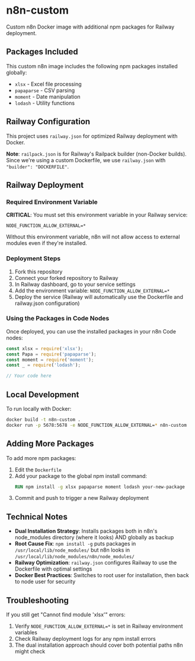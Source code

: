 # n8n-custom

Custom n8n Docker image with additional npm packages for Railway deployment.

## Packages Included

This custom n8n image includes the following npm packages installed globally:
- `xlsx` - Excel file processing
- `papaparse` - CSV parsing
- `moment` - Date manipulation
- `lodash` - Utility functions

## Railway Configuration

This project uses `railway.json` for optimized Railway deployment with Docker. 

**Note**: `railpack.json` is for Railway's Railpack builder (non-Docker builds). Since we're using a custom Dockerfile, we use `railway.json` with `"builder": "DOCKERFILE"`.

## Railway Deployment

### Required Environment Variable

**CRITICAL**: You must set this environment variable in your Railway service:

```
NODE_FUNCTION_ALLOW_EXTERNAL=*
```

Without this environment variable, n8n will not allow access to external modules even if they're installed.

### Deployment Steps

1. Fork this repository
2. Connect your forked repository to Railway
3. In Railway dashboard, go to your service settings
4. Add the environment variable: `NODE_FUNCTION_ALLOW_EXTERNAL=*`
5. Deploy the service (Railway will automatically use the Dockerfile and railway.json configuration)

### Using the Packages in Code Nodes

Once deployed, you can use the installed packages in your n8n Code nodes:

```javascript
const xlsx = require('xlsx');
const Papa = require('papaparse');
const moment = require('moment');
const _ = require('lodash');

// Your code here
```

## Local Development

To run locally with Docker:

```bash
docker build -t n8n-custom .
docker run -p 5678:5678 -e NODE_FUNCTION_ALLOW_EXTERNAL=* n8n-custom
```

## Adding More Packages

To add more npm packages:

1. Edit the `Dockerfile`
2. Add your package to the global npm install command:
   ```dockerfile
   RUN npm install -g xlsx papaparse moment lodash your-new-package
   ```
3. Commit and push to trigger a new Railway deployment

## Technical Notes

- **Dual Installation Strategy**: Installs packages both in n8n's node_modules directory (where it looks) AND globally as backup
- **Root Cause Fix**: `npm install -g` puts packages in `/usr/local/lib/node_modules/` but n8n looks in `/usr/local/lib/node_modules/n8n/node_modules/`
- **Railway Optimization**: `railway.json` configures Railway to use the Dockerfile with optimal settings
- **Docker Best Practices**: Switches to root user for installation, then back to node user for security

## Troubleshooting

If you still get "Cannot find module 'xlsx'" errors:
1. Verify `NODE_FUNCTION_ALLOW_EXTERNAL=*` is set in Railway environment variables
2. Check Railway deployment logs for any npm install errors
3. The dual installation approach should cover both potential paths n8n might check